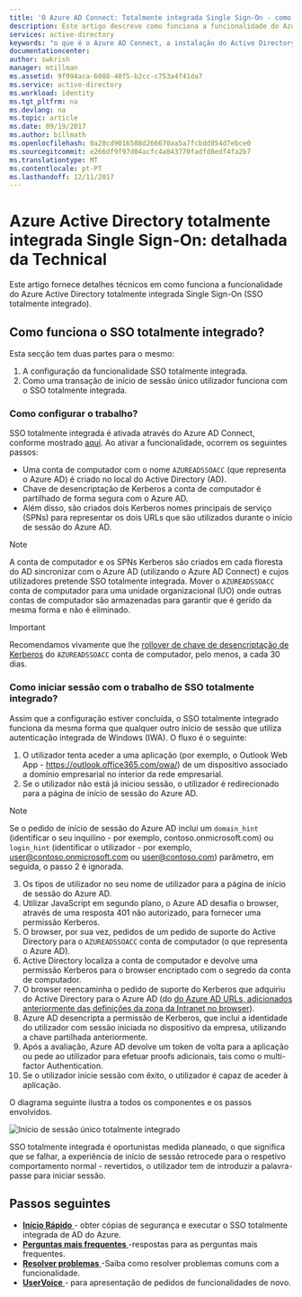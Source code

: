 ```yaml
---
title: 'O Azure AD Connect: Totalmente integrada Single Sign-On - como funciona | Microsoft Docs'
description: Este artigo descreve como funciona a funcionalidade do Azure Active Directory totalmente integrada Single Sign-On.
services: active-directory
keywords: "o que é o Azure AD Connect, a instalação do Active Directory, os componentes necessários para o Azure AD, SSO, o início de sessão único"
documentationcenter: 
author: swkrish
manager: mtillman
ms.assetid: 9f994aca-6088-40f5-b2cc-c753a4f41da7
ms.service: active-directory
ms.workload: identity
ms.tgt_pltfrm: na
ms.devlang: na
ms.topic: article
ms.date: 09/19/2017
ms.author: billmath
ms.openlocfilehash: 0a28cd9016588d266670aa5a7fcbdd854d7ebce0
ms.sourcegitcommit: e266df9f97d04acfc4a843770fadfd8edf4fa2b7
ms.translationtype: MT
ms.contentlocale: pt-PT
ms.lasthandoff: 12/11/2017
---
```

# <a name="azure-active-directory-seamless-single-sign-on-technical-deep-dive"></a>Azure Active Directory totalmente integrada Single Sign-On: detalhada da Technical

Este artigo fornece detalhes técnicos em como funciona a funcionalidade do Azure Active Directory totalmente integrada Single Sign-On (SSO totalmente integrado).

## <a name="how-does-seamless-sso-work"></a>Como funciona o SSO totalmente integrado?

Esta secção tem duas partes para o mesmo:
1. A configuração da funcionalidade SSO totalmente integrada.
2. Como uma transação de início de sessão único utilizador funciona com o SSO totalmente integrada.

### <a name="how-does-set-up-work"></a>Como configurar o trabalho?

SSO totalmente integrada é ativada através do Azure AD Connect, conforme mostrado [aqui](active-directory-aadconnect-sso-quick-start.md). Ao ativar a funcionalidade, ocorrem os seguintes passos:
- Uma conta de computador com o nome `AZUREADSSOACC` (que representa o Azure AD) é criado no local do Active Directory (AD).
- Chave de desencriptação de Kerberos a conta de computador é partilhado de forma segura com o Azure AD.
- Além disso, são criados dois Kerberos nomes principais de serviço (SPNs) para representar os dois URLs que são utilizados durante o início de sessão do Azure AD.

>[!NOTE]
> A conta de computador e os SPNs Kerberos são criados em cada floresta do AD sincronizar com o Azure AD (utilizando o Azure AD Connect) e cujos utilizadores pretende SSO totalmente integrada. Mover o `AZUREADSSOACC` conta de computador para uma unidade organizacional (UO) onde outras contas de computador são armazenadas para garantir que é gerido da mesma forma e não é eliminado.

>[!IMPORTANT]
>Recomendamos vivamente que lhe [rollover de chave de desencriptação de Kerberos](active-directory-aadconnect-sso-faq.md#how-can-i-roll-over-the-kerberos-decryption-key-of-the-azureadssoacc-computer-account) do `AZUREADSSOACC` conta de computador, pelo menos, a cada 30 dias.

### <a name="how-does-sign-in-with-seamless-sso-work"></a>Como iniciar sessão com o trabalho de SSO totalmente integrado?

Assim que a configuração estiver concluída, o SSO totalmente integrado funciona da mesma forma que qualquer outro início de sessão que utiliza autenticação integrada de Windows (IWA). O fluxo é o seguinte:

1. O utilizador tenta aceder a uma aplicação (por exemplo, o Outlook Web App - https://outlook.office365.com/owa/) de um dispositivo associado a domínio empresarial no interior da rede empresarial.
2. Se o utilizador não está já iniciou sessão, o utilizador é redirecionado para a página de início de sessão do Azure AD.

  >[!NOTE]
  >Se o pedido de início de sessão do Azure AD inclui um `domain_hint` (identificar o seu inquilino - por exemplo, contoso.onmicrosoft.com) ou `login_hint` (identificar o utilizador - por exemplo, user@contoso.onmicrosoft.com ou user@contoso.com) parâmetro, em seguida, o passo 2 é ignorada.

3. Os tipos de utilizador no seu nome de utilizador para a página de início de sessão do Azure AD.
4. Utilizar JavaScript em segundo plano, o Azure AD desafia o browser, através de uma resposta 401 não autorizado, para fornecer uma permissão Kerberos.
5. O browser, por sua vez, pedidos de um pedido de suporte do Active Directory para o `AZUREADSSOACC` conta de computador (o que representa o Azure AD).
6. Active Directory localiza a conta de computador e devolve uma permissão Kerberos para o browser encriptado com o segredo da conta de computador.
7. O browser reencaminha o pedido de suporte do Kerberos que adquiriu do Active Directory para o Azure AD (do [do Azure AD URLs, adicionados anteriormente das definições da zona da Intranet no browser](active-directory-aadconnect-sso-quick-start.md#step-3-roll-out-the-feature)).
8. Azure AD desencripta a permissão de Kerberos, que inclui a identidade do utilizador com sessão iniciada no dispositivo da empresa, utilizando a chave partilhada anteriormente.
9. Após a avaliação, Azure AD devolve um token de volta para a aplicação ou pede ao utilizador para efetuar proofs adicionais, tais como o multi-factor Authentication.
10. Se o utilizador inicie sessão com êxito, o utilizador é capaz de aceder à aplicação.

O diagrama seguinte ilustra a todos os componentes e os passos envolvidos.

![Início de sessão único totalmente integrado](./media/active-directory-aadconnect-sso/sso2.png)

SSO totalmente integrada é oportunistas medida planeado, o que significa que se falhar, a experiência de início de sessão retrocede para o respetivo comportamento normal - revertidos, o utilizador tem de introduzir a palavra-passe para iniciar sessão.

## <a name="next-steps"></a>Passos seguintes

- [**Início Rápido** ](active-directory-aadconnect-sso-quick-start.md) - obter cópias de segurança e executar o SSO totalmente integrada de AD do Azure.
- [**Perguntas mais frequentes** ](active-directory-aadconnect-sso-faq.md) -respostas para as perguntas mais frequentes.
- [**Resolver problemas** ](active-directory-aadconnect-troubleshoot-sso.md) -Saiba como resolver problemas comuns com a funcionalidade.
- [**UserVoice** ](https://feedback.azure.com/forums/169401-azure-active-directory/category/160611-directory-synchronization-aad-connect) - para apresentação de pedidos de funcionalidades de novo.
